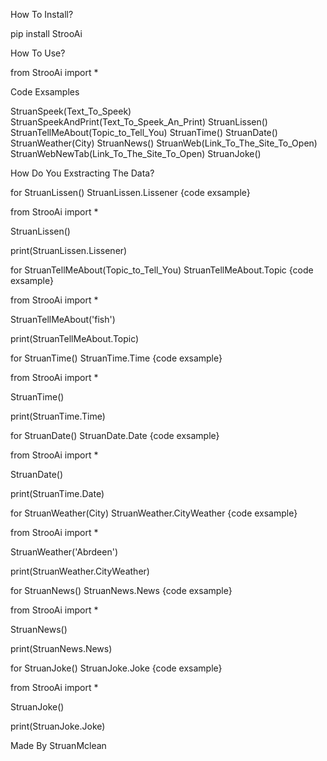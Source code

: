 How To Install?

pip install StrooAi

How To Use?

from StrooAi import *

Code Exsamples

StruanSpeek(Text_To_Speek)
StruanSpeekAndPrint(Text_To_Speek_An_Print)
StruanLissen()
StruanTellMeAbout(Topic_to_Tell_You)
StruanTime()
StruanDate()
StruanWeather(City)
StruanNews()
StruanWeb(Link_To_The_Site_To_Open)
StruanWebNewTab(Link_To_The_Site_To_Open)
StruanJoke()

How Do You Exstracting The Data?

for StruanLissen()
StruanLissen.Lissener
{code exsample}

from StrooAi import *

StruanLissen()

print(StruanLissen.Lissener)


for StruanTellMeAbout(Topic_to_Tell_You)
StruanTellMeAbout.Topic
{code exsample}

from StrooAi import *

StruanTellMeAbout('fish')

print(StruanTellMeAbout.Topic)


for StruanTime()
StruanTime.Time
{code exsample}

from StrooAi import *

StruanTime()

print(StruanTime.Time)


for StruanDate()
StruanDate.Date
{code exsample}

from StrooAi import *

StruanDate()

print(StruanTime.Date)


for StruanWeather(City)
StruanWeather.CityWeather
{code exsample}

from StrooAi import *

StruanWeather('Abrdeen')

print(StruanWeather.CityWeather)


for StruanNews()
StruanNews.News
{code exsample}

from StrooAi import *

StruanNews()

print(StruanNews.News)


for StruanJoke()
StruanJoke.Joke
{code exsample}

from StrooAi import *

StruanJoke()

print(StruanJoke.Joke)

Made By StruanMclean